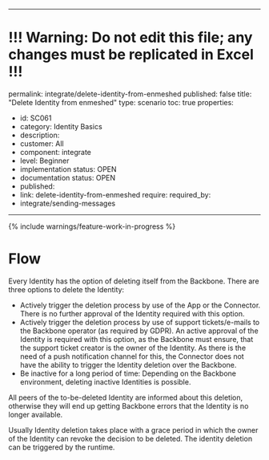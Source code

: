 ---
# !!! Warning: Do not edit this file; any changes must be replicated in Excel !!!
permalink: integrate/delete-identity-from-enmeshed
published: false
title: "Delete Identity from enmeshed"
type: scenario
toc: true
properties:
  - id: SC061
  - category: Identity Basics
  - description:
  - customer: All
  - component: integrate
  - level: Beginner
  - implementation status: OPEN
  - documentation status: OPEN
  - published:
  - link: delete-identity-from-enmeshed
require:
required_by:
  - integrate/sending-messages
------ 

{% include warnings/feature-work-in-progress %}

# Flow

Every Identity has the option of deleting itself from the Backbone. There are three options to delete the Identity:

- Actively trigger the deletion process by use of the App or the Connector. There is no further approval of the Identity required with this option.
- Actively trigger the deletion process by use of support tickets/e-mails to the Backbone operator (as required by GDPR). An active approval of the Identity is required with this option, as the Backbone must ensure, that the support ticket creator is the owner of the Identity. As there is the need of a push notification channel for this, the Connector does not have the ability to trigger the Identity deletion over the Backbone.
- Be inactive for a long period of time: Depending on the Backbone environment, deleting inactive Identities is possible.

All peers of the to-be-deleted Identity are informed about this deletion, otherwise they will end up getting Backbone errors that the Identity is no longer available.

Usually Identity deletion takes place with a grace period in which the owner of the Identity can revoke the decision to be deleted. The identity deletion can be triggered by the runtime.
